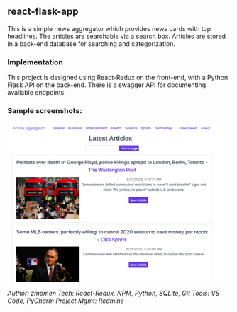## react-flask-app

This is a simple news aggregator which provides news cards with top headlines. The articles are searchable via a search box. Articles are stored in a back-end database for searching and categorization.  

### Implementation
This project is designed using React-Redux on the front-end, with a Python Flask API on the back-end. There is a swagger API for documenting available endpoints. 

### Sample screenshots: 

![screenshot1](https://github.com/zmomen/react-flask-app/blob/master/screenshots/screenshot.png)


_Author: zmomen_
_Tech: React-Redux, NPM, Python, SQLite, Git_
_Tools: VS Code, PyCharm_
_Project Mgmt: Redmine_
